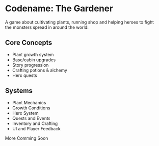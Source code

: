 # Codename: The Gardener 

A  game about cultivating plants, running shop and helping heroes to fight the monsters spread in around the world.

## Core Concepts
- Plant growth system
- Base/cabin upgrades
- Story progression
- Crafting potions & alchemy
- Hero quests



## Systems
- Plant Mechanics
- Growth Conditions
- Hero System
- Quests and Events
- Inventory and Crafting
- UI and Player Feedback



More Comming Soon
